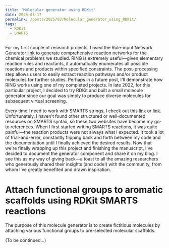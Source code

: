 ```yaml
---
title: 'Molecular generator using RDKit'
date: 2025-03-17
permalink: /posts/2025/03/Molecular_generator_using_RDKit/
tags:
  - RDKit
  - SMARTS
---
```


For my first couple of research projects, I used the Rule-input Network Generator [link](https://conservancy.umn.edu/items/08233e5e-d6da-4a01-bdbb-85fa09c5a95b "(RING)") to generate comprehensive reaction networks for the chemical problems we studied. RING is extremely useful—given elementary reaction rules and reactants, it automatically enumerates all possible reactions and products within specified constraints. The post-processing step allows users to easily extract reaction pathways and/or product molecules for further studies. Perhaps in a future post, I'll demonstrate how RING works using one of my completed projects. In late 2022, for this particular project, I decided to try RDKit and built a small molecule generator since our goal was simply to produce diverse molecules for subsequent virtual screening.

Every time I need to work with SMARTS strings, I check out this [link](https://www.daylight.com/dayhtml/doc/theory/theory.smarts.html "Daylight Theory Manual") or [link](https://www.daylight.com/dayhtml_tutorials/languages/smarts/smarts_examples.html "SMARTS Examples"). Unfortunately, I haven't found other structured or well-documented resources on SMARTS syntax, so these two websites have become my go-to references. When I first started writing SMARTS reactions, it was quite painful—the reaction products were not always what I expected. It took a lot of trial-and-error, constantly flipping back and forth between my code and the documentation until I finally achieved the desired results. Now that we're finally wrapping up this project and finishing the manuscript, I've decided to document the generator component and share it on my blog. I see this as my way of giving back—a toast to all the amazing researchers who generously shared their insights (and code!) with the community, from whom I’ve greatly benefited and drawn inspiration.



Attach functional groups to aromatic scaffolds using RDKit SMARTS reactions
======

The purpose of this molecule generator is to create fictitious molecules by attaching various functional groups to pre-selected molecular scaffolds.

(To be continued...)
